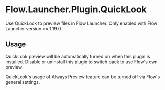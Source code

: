 # Flow.Launcher.Plugin.QuickLook

Use QuickLook to preview files in Flow Launcher. Only enabled with Flow Launcher version >= 1.19.0

## Usage

QuickLook preview will be automatically turned on when this plugin is installed. Disable or uninstall this plugin to switch back to use Flow's own preview.

QuickLook's usage of Always Preview feature can be turned off via Flow's general settings.
